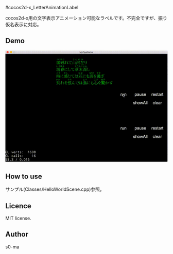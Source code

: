 #cocos2d-x_LetterAnimationLabel

cocos2d-x用の文字表示アニメーション可能なラベルです。不完全ですが、振り仮名表示に対応。

## Demo
![sample](https://raw.githubusercontent.com/s0-ma/cocos2d-x_LetterAnimationLabel/master/sample.gif)

## How to use
サンプル(Classes/HelloWorldScene.cpp)参照。

## Licence
MIT license.

## Author
s0-ma


